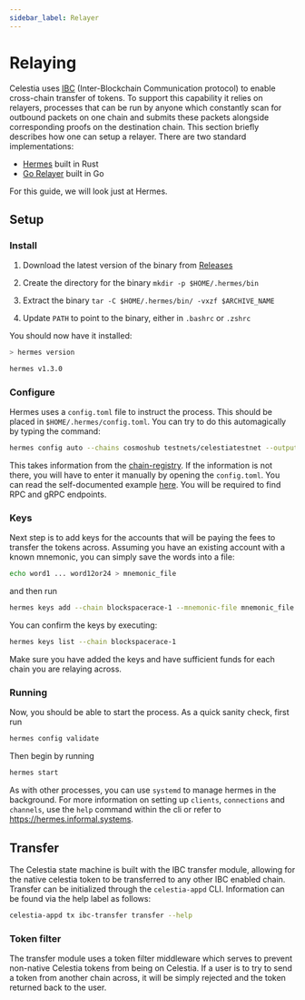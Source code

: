 ```yaml
---
sidebar_label: Relayer
---
```


# Relaying

Celestia uses [IBC](https://ibcprotocol.dev/) (Inter-Blockchain Communication protocol) to enable cross-chain transfer of tokens. To support this capability it relies on relayers, processes that can be run by anyone which constantly scan for outbound packets on one chain and submits these packets alongside corresponding proofs on the destination chain. This section briefly describes how one can setup a relayer. There are two standard implementations:

- [Hermes](https://hermes.informal.systems/) built in Rust
- [Go Relayer](https://pkg.go.dev/github.com/cosmos/relayer) built in Go

For this guide, we will look just at Hermes.

## Setup

### Install

1. Download the latest version of the binary from [Releases](https://github.com/informalsystems/hermes/releases)

2. Create the directory for the binary ```mkdir -p $HOME/.hermes/bin```
3. Extract the binary ```tar -C $HOME/.hermes/bin/ -vxzf $ARCHIVE_NAME```
4. Update `PATH` to point to the binary, either in `.bashrc` or `.zshrc`

You should now have it installed:

```bash
> hermes version

hermes v1.3.0
```

### Configure

Hermes uses a `config.toml` file to instruct the process. This should be placed in `$HOME/.hermes/config.toml`. You can try to do this automagically by typing the command:

```bash
hermes config auto --chains cosmoshub testnets/celestiatestnet --output $HOME/.hermes/config.toml
```

This takes information from the [chain-registry](https://github.com/cosmos/chain-registry). If the information is not there, you will have to enter it manually by opening the `config.toml`. You can read the self-documented example [here](https://github.com/informalsystems/hermes/blob/v1.3.0/config.toml). You will be required to find RPC and gRPC endpoints.

### Keys

Next step is to add keys for the accounts that will be paying the fees to transfer the tokens across. Assuming you have an existing account with a known mnemonic, you can simply save the words into a file:

```bash
echo word1 ... word12or24 > mnemonic_file
```

and then run

```bash
hermes keys add --chain blockspacerace-1 --mnemonic-file mnemonic_file
```

You can confirm the keys by executing:

```bash
hermes keys list --chain blockspacerace-1
```

Make sure you have added the keys and have sufficient funds for each chain you are relaying across.

### Running

Now, you should be able to start the process. As a quick sanity check, first run

```bash
hermes config validate
```

Then begin by running

```bash
hermes start
```

As with other processes, you can use `systemd` to manage hermes in the background. For more information on setting up `clients`, `connections` and `channels`, use the `help` command within the cli or refer to https://hermes.informal.systems.

## Transfer

The Celestia state machine is built with the IBC transfer module, allowing for the native celestia token to be transferred to any other IBC enabled chain. Transfer can be initialized through the `celestia-appd` CLI. Information can be found via the help label as follows:

```bash
celestia-appd tx ibc-transfer transfer --help
```

### Token filter

The transfer module uses a token filter middleware which serves to prevent non-native Celestia tokens from being on Celestia. If a user is to try to send a token from another chain across, it will be simply rejected and the token returned back to the user.
